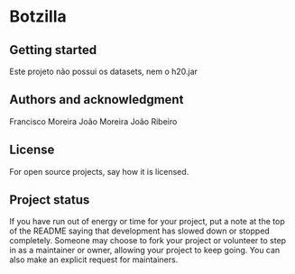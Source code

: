 # Botzilla



## Getting started

Este projeto não possui os datasets, nem o h20.jar


## Authors and acknowledgment
Francisco Moreira
João Moreira
João Ribeiro

## License
For open source projects, say how it is licensed.

## Project status
If you have run out of energy or time for your project, put a note at the top of the README saying that development has slowed down or stopped completely. Someone may choose to fork your project or volunteer to step in as a maintainer or owner, allowing your project to keep going. You can also make an explicit request for maintainers.
